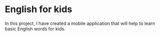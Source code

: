 # English for kids

In this project, I have created a mobile application that will help to learn basic English words for kids.
